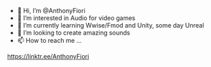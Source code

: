 - 👋 Hi, I’m @AnthonyFiori
- 👀 I’m interested in Audio for video games
- 🌱 I’m currently learning Wwise/Fmod and Unity, some day Unreal
- 💞️ I’m looking to create amazing sounds
- 📫 How to reach me ...

https://linktr.ee/AnthonyFiori
